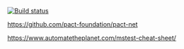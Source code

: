 [![Build status](https://ci.appveyor.com/api/projects/status/bd5r4om3187tieaj?svg=true)](https://ci.appveyor.com/project/jobjingjo/testpact) 

https://github.com/pact-foundation/pact-net

https://www.automatetheplanet.com/mstest-cheat-sheet/
